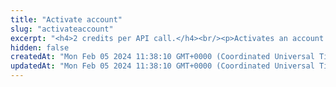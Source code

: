 ```yaml
---
title: "Activate account"
slug: "activateaccount"
excerpt: "<h4>2 credits per API call.</h4><br/><p>Activates an account.</p>"
hidden: false
createdAt: "Mon Feb 05 2024 11:38:10 GMT+0000 (Coordinated Universal Time)"
updatedAt: "Mon Feb 05 2024 11:38:10 GMT+0000 (Coordinated Universal Time)"
---
```

